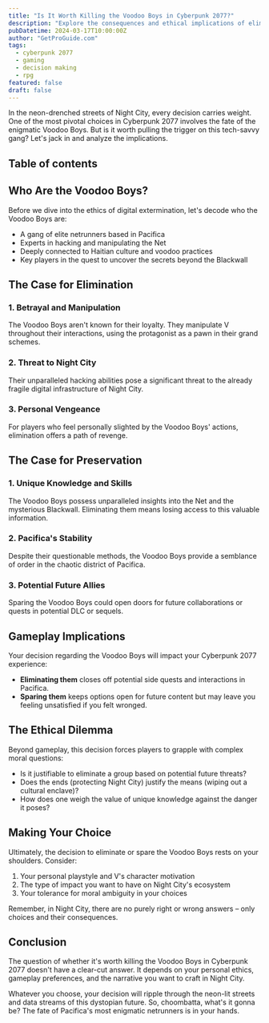 ```yaml
---
title: "Is It Worth Killing the Voodoo Boys in Cyberpunk 2077?"
description: "Explore the consequences and ethical implications of eliminating the Voodoo Boys in Cyberpunk 2077. Discover how this choice impacts your gameplay and Night City's digital underworld."
pubDatetime: 2024-03-17T10:00:00Z
author: "GetProGuide.com"
tags:
  - cyberpunk 2077
  - gaming
  - decision making
  - rpg
featured: false
draft: false
---
```


In the neon-drenched streets of Night City, every decision carries weight. One of the most pivotal choices in Cyberpunk 2077 involves the fate of the enigmatic Voodoo Boys. But is it worth pulling the trigger on this tech-savvy gang? Let's jack in and analyze the implications.

## Table of contents

## Who Are the Voodoo Boys?

Before we dive into the ethics of digital extermination, let's decode who the Voodoo Boys are:

- A gang of elite netrunners based in Pacifica
- Experts in hacking and manipulating the Net
- Deeply connected to Haitian culture and voodoo practices
- Key players in the quest to uncover the secrets beyond the Blackwall

## The Case for Elimination

### 1. Betrayal and Manipulation

The Voodoo Boys aren't known for their loyalty. They manipulate V throughout their interactions, using the protagonist as a pawn in their grand schemes.

### 2. Threat to Night City

Their unparalleled hacking abilities pose a significant threat to the already fragile digital infrastructure of Night City.

### 3. Personal Vengeance

For players who feel personally slighted by the Voodoo Boys' actions, elimination offers a path of revenge.

## The Case for Preservation

### 1. Unique Knowledge and Skills

The Voodoo Boys possess unparalleled insights into the Net and the mysterious Blackwall. Eliminating them means losing access to this valuable information.

### 2. Pacifica's Stability

Despite their questionable methods, the Voodoo Boys provide a semblance of order in the chaotic district of Pacifica.

### 3. Potential Future Allies

Sparing the Voodoo Boys could open doors for future collaborations or quests in potential DLC or sequels.

## Gameplay Implications

Your decision regarding the Voodoo Boys will impact your Cyberpunk 2077 experience:

- **Eliminating them** closes off potential side quests and interactions in Pacifica.
- **Sparing them** keeps options open for future content but may leave you feeling unsatisfied if you felt wronged.

## The Ethical Dilemma

Beyond gameplay, this decision forces players to grapple with complex moral questions:

- Is it justifiable to eliminate a group based on potential future threats?
- Does the ends (protecting Night City) justify the means (wiping out a cultural enclave)?
- How does one weigh the value of unique knowledge against the danger it poses?

## Making Your Choice

Ultimately, the decision to eliminate or spare the Voodoo Boys rests on your shoulders. Consider:

1. Your personal playstyle and V's character motivation
2. The type of impact you want to have on Night City's ecosystem
3. Your tolerance for moral ambiguity in your choices

Remember, in Night City, there are no purely right or wrong answers – only choices and their consequences.

## Conclusion

The question of whether it's worth killing the Voodoo Boys in Cyberpunk 2077 doesn't have a clear-cut answer. It depends on your personal ethics, gameplay preferences, and the narrative you want to craft in Night City.

Whatever you choose, your decision will ripple through the neon-lit streets and data streams of this dystopian future. So, choombatta, what's it gonna be? The fate of Pacifica's most enigmatic netrunners is in your hands.